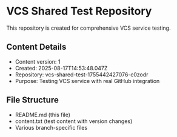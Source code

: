 # VCS Shared Test Repository

This repository is created for comprehensive VCS service testing.

## Content Details
- Content version: 1
- Created: 2025-08-17T14:53:48.047Z
- Repository: vcs-shared-test-1755442427076-c0zodr
- Purpose: Testing VCS service with real GitHub integration

## File Structure
- README.md (this file)
- content.txt (test content with version changes)
- Various branch-specific files
